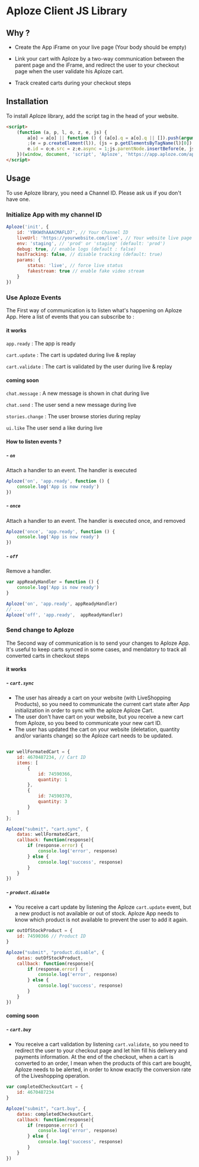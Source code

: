 # Aploze Client JS Library

## Why ?

- Create the App iFrame on your live page (Your body should be empty)

- Link your cart with Aploze by a two-way communication between the parent page and the iFrame, and redirect the user to your checkout page when the user validate his Aploze cart.

- Track created carts during your checkout steps

## Installation

To install Aploze library, add the script tag in the head of your website.

```html
<script>
	(function (a, p, l, o, z, e, js) {
		a[o] = a[o] || function () { (a[o].q = a[o].q || []).push(arguments) }
		;(e = p.createElement(l)), (js = p.getElementsByTagName(l)[0])
		e.id = o;e.src = z;e.async = 1;js.parentNode.insertBefore(e, js)
	})(window, document, 'script', 'Aploze', 'https://app.aploze.com/aploze.js')
</script>
```

## Usage

To use Aploze library, you need a Channel ID.
Please ask us if you don't have one.

### Initialize App with my channel ID

```javascript
Aploze('init', {
	id: 'YBKWdhAAACMAFLD7', // Your Channel ID
	liveUrl: 'https://yourwebsite.com/live', // Your website live page URL (where the iFrame need to be created)
	env: 'staging', // 'prod' or 'staging' (default: 'prod')
	debug: true, // enable logs (default : false)
	hasTracking: false, // disable tracking (default: true)
	params: {
		status: 'live', // force live status
		fakestream: true // enable fake video stream
	}
})
```

### Use Aploze Events

The First way of communication is to listen what's happening on Aploze App.
Here a list of events that you can subscribe to :

#### it works

`app.ready` : The app is ready

`cart.update` : The cart is updated during live & replay

`cart.validate` : The cart is validated by the user during live & replay

#### coming soon

`chat.message` : A new message is shown in chat during live

`chat.send` : The user send a new message during live

`stories.change` : The user browse stories during replay

`ui.like` The user send a like during live



#### How to listen events ?

##### - `on`
Attach a handler to an event.
The handler is executed

```javascript
Aploze('on', 'app.ready', function () {
	console.log('App is now ready')
})
```

##### - `once`
Attach a handler to an event.
The handler is executed once, and removed

```javascript
Aploze('once', 'app.ready', function () {
	console.log('App is now ready')
})
```

##### - `off`
Remove a handler.

```javascript
var appReadyHandler = function () {
	console.log('App is now ready')
}

Aploze('on', 'app.ready', appReadyHandler)
// ...
Aploze('off', 'app.ready',  appReadyHandler)
```

### Send change to Aploze

The Second way of communication is to send your changes to Aploze App.
It's useful to keep carts synced in some cases, and mendatory to track all converted carts in checkout steps

#### it works

##### - `cart.sync`

- The user has already a cart on your website (with LiveShopping Products), so you need to communicate the current cart state after App initialization in order to sync with the aploze Aploze Cart.
- The user don't have cart on your website, but you receive a new cart from Aploze, so you beed to communicate your new cart ID.
- The user has updated the cart on your website (deletation, quantity and/or variants change) so the Aploze cart needs to be updated.

```javascript

var wellFormatedCart = {
	id: 4670487234, // Cart ID
	items: [
		{
			id: 74590366,
			quantity: 1
		},
		{
			id: 74590370,
			quantity: 3
		}
	]
};

Aploze("submit", "cart.sync", {
	datas: wellFormatedCart,
	callback: function(response){
		if (response.error) {
			console.log('error', response)
		} else {
			console.log('success', response)
		}
	}
})
```

##### - `product.disable`

- You receive a cart update by listening the Aploze `cart.update` event, but a new product is not available or out of stock. Aploze App needs to know which product is not available to prevent the user to add it again.

```javascript
var outOfStockProduct = {
	id: 74590366 // Product ID
}

Aploze("submit", "product.disable", {
	datas: outOfStockProduct,
	callback: function(response){
		if (response.error) {
			console.log('error', response)
		} else {
			console.log('success', response)
		}
	}
})
```

#### coming soon

##### - `cart.buy`

- You receive a cart validation by listening  `cart.validate`, so you need to redirect the user to your checkout page and let him fill his delivery and payments information. At the end of the checkout, when a cart is converted to an order, I mean when the products of this cart are bought, Aploze needs to be alerted, in order to know exactly the conversion rate of the Liveshopping operation.

```javascript
var completedCheckoutCart = {
	id: 4670487234
}

Aploze("submit", "cart.buy", {
	datas: completedCheckoutCart,
	callback: function(response){
		if (response.error) {
			console.log('error', response)
		} else {
			console.log('success', response)
		}
	}
})
```
